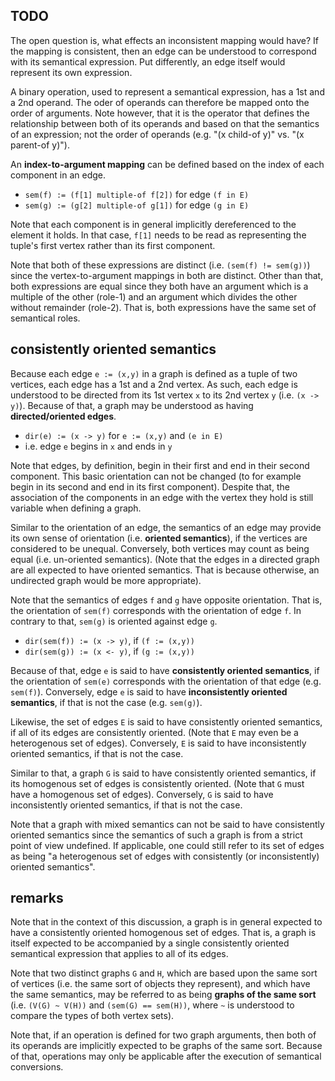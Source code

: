 
<!-- ======================================================================= -->
## TODO

The open question is, what effects an inconsistent mapping would have? If the
mapping is consistent, then an edge can be understood to correspond with its
semantical expression. Put differently, an edge itself would represent its
own expression.

A binary operation, used to represent a semantical expression, has a 1st and
a 2nd operand. The oder of operands can therefore be mapped onto the order of
arguments. Note however, that it is the operator that defines the relationship
between both of its operands and based on that the semantics of an expression;
not the order of operands (e.g. "(x child-of y)" vs. "(x parent-of y)").

<!-- ======================================================================= -->

An **index-to-argument mapping** can be defined
based on the index of each component in an edge.

* `sem(f) := (f[1] multiple-of f[2])` for edge `(f in E)`
* `sem(g) := (g[2] multiple-of g[1])` for edge `(g in E)`

Note that each component is in general implicitly dereferenced to the element
it holds. In that case, `f[1]` needs to be read as representing the tuple's
first vertex rather than its first component.

Note that both of these expressions are distinct (i.e. `(sem(f) != sem(g))`)
since the vertex-to-argument mappings in both are distinct. Other than that,
both expressions are equal since they both have an argument which is a multiple
of the other (role-1) and an argument which divides the other without remainder
(role-2). That is, both expressions have the same set of semantical roles.

<!-- ======================================================================= -->
## consistently oriented semantics

Because each edge `e := (x,y)` in a graph is defined as a tuple of two vertices,
each edge has a 1st and a 2nd vertex. As such, each edge is understood to be
directed from its 1st vertex `x` to its 2nd vertex `y` (i.e. `(x -> y)`).
Because of that, a graph may be understood as having **directed/oriented edges**.

* `dir(e) := (x -> y)` for `e := (x,y)` and `(e in E)`
* i.e. edge `e` begins in `x` and ends in `y`

Note that edges, by definition, begin in their first and end in their second
component. This basic orientation can not be changed (to for example begin in
its second and end in its first component). Despite that, the association of
the components in an edge with the vertex they hold is still variable when
defining a graph.

Similar to the orientation of an edge, the semantics of an edge may provide
its own sense of orientation (i.e. **oriented semantics**), if the vertices
are considered to be unequal. Conversely, both vertices may count as being
equal (i.e. un-oriented semantics). (Note that the edges in a directed graph
are all expected to have oriented semantics. That is because otherwise, an
undirected graph would be more appropriate).

Note that the semantics of edges `f` and `g` have opposite orientation. That
is, the orientation of `sem(f)` corresponds with the orientation of edge `f`.
In contrary to that, `sem(g)` is oriented against edge `g`.

* `dir(sem(f)) := (x -> y)`, if `(f := (x,y))`
* `dir(sem(g)) := (x <- y)`, if `(g := (x,y))`

Because of that, edge `e` is said to have **consistently oriented semantics**,
if the orientation of `sem(e)` corresponds with the orientation of that edge
(e.g. `sem(f)`). Conversely, edge `e` is said to have **inconsistently oriented
semantics**, if that is not the case (e.g. `sem(g)`).

Likewise, the set of edges `E` is said to have consistently oriented semantics,
if all of its edges are consistently oriented. (Note that `E` may even be a
heterogenous set of edges). Conversely, `E` is said to have inconsistently
oriented semantics, if that is not the case.

Similar to that, a graph `G` is said to have consistently oriented semantics,
if its homogenous set of edges is consistently oriented. (Note that `G` must
have a homogenous set of edges). Conversely, `G` is said to have inconsistently
oriented semantics, if that is not the case.

Note that a graph with mixed semantics can not be said to have consistently
oriented semantics since the semantics of such a graph is from a strict point
of view undefined. If applicable, one could still refer to its set of edges
as being "a heterogenous set of edges with consistently (or inconsistently)
oriented semantics".

<!-- ======================================================================= -->
## remarks

Note that in the context of this discussion, a graph is in general expected
to have a consistently oriented homogenous set of edges. That is, a graph is
itself expected to be accompanied by a single consistently oriented semantical
expression that applies to all of its edges.

Note that two distinct graphs `G` and `H`, which are based upon the same sort
of vertices (i.e. the same sort of objects they represent), and which have the
same semantics, may be referred to as being **graphs of the same sort** (i.e.
`(V(G) ~ V(H))` and `(sem(G) == sem(H))`, where `~` is understood to compare
the types of both vertex sets).

Note that, if an operation is defined for two graph arguments, then both of its
operands are implicitly expected to be graphs of the same sort. Because of that,
operations may only be applicable after the execution of semantical conversions.

